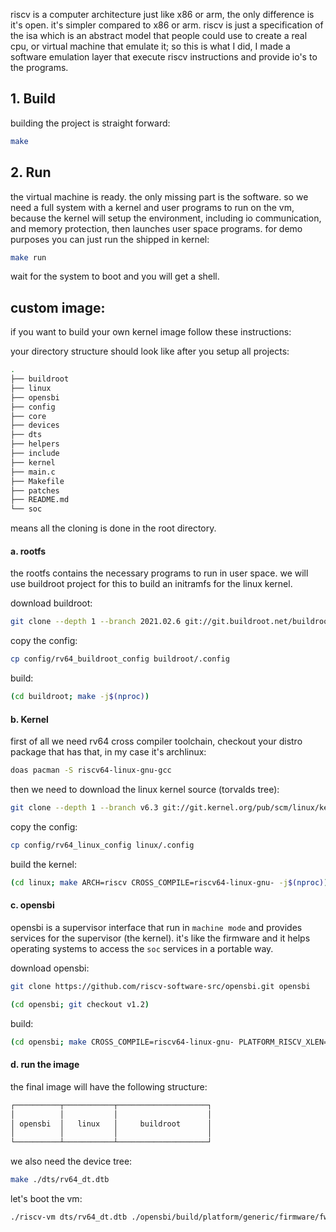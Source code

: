 riscv is a computer architecture just like x86 or arm, the only difference is it's open. it's simpler compared to x86 or arm. riscv is just a specification of the isa which is an abstract model that people could use to create a real cpu, or virtual machine that emulate it; so this is what I did, I made a software emulation layer that execute riscv instructions and provide io's to the programs.

## 1. Build

building the project is straight forward:
```bash
make
```

## 2. Run

the virtual machine is ready. the only missing part is the software. so we need a full system with a kernel and user programs to run on the vm, because the kernel will setup the environment, including io communication, and memory protection, then launches user space programs. for demo purposes you can just run the shipped in kernel:

```bash
make run
```

wait for the system to boot and you will get a shell.

## custom image:

if you want to build your own kernel image follow these instructions:

your directory structure should look like after you setup all projects:

```bash
.
├── buildroot
├── linux
├── opensbi
├── config
├── core
├── devices
├── dts
├── helpers
├── include
├── kernel
├── main.c
├── Makefile
├── patches
├── README.md
└── soc
```
means all the cloning is done in the root directory.

#### a. rootfs

the rootfs contains the necessary programs to run in user space. we will use buildroot project for this to build an initramfs for the linux kernel.

download buildroot:

```bash
git clone --depth 1 --branch 2021.02.6 git://git.buildroot.net/buildroot buildroot
```

copy the config:

```bash
cp config/rv64_buildroot_config buildroot/.config
```

build:

```bash
(cd buildroot; make -j$(nproc))
```

#### b. Kernel

first of all we need rv64 cross compiler toolchain, checkout your distro package that has that, in my case it's archlinux:

```bash
doas pacman -S riscv64-linux-gnu-gcc
```

then we need to download the linux kernel source (torvalds tree):

```bash
git clone --depth 1 --branch v6.3 git://git.kernel.org/pub/scm/linux/kernel/git/torvalds/linux.git linux
```

copy the config:

```bash
cp config/rv64_linux_config linux/.config
```

build the kernel:

```bash
(cd linux; make ARCH=riscv CROSS_COMPILE=riscv64-linux-gnu- -j$(nproc))
```

#### c. opensbi

opensbi is a supervisor interface that run in `machine mode` and provides services for the supervisor (the kernel). it's like the firmware and it helps operating systems to access the `soc` services in a portable way.

download opensbi:

```bash
git clone https://github.com/riscv-software-src/opensbi.git opensbi

(cd opensbi; git checkout v1.2)
```

build:

```bash
(cd opensbi; make CROSS_COMPILE=riscv64-linux-gnu- PLATFORM_RISCV_XLEN=64 PLATFORM_RISCV_ISA=rv64ima_zicsr_zifencei PLATFORM=generic FW_PAYLOAD_PATH=../linux/arch/riscv/boot/Image)
```

#### d. run the image

the final image will have the following structure:

```bash
┌──────────┬───────────┬────────────────────┐
│          │           │                    │
│ opensbi  │   linux   │     buildroot      │
│          │           │                    │
└──────────┴───────────┴────────────────────┘
```

we also need the device tree:

```bash
make ./dts/rv64_dt.dtb
```

let's boot the vm:

```bash
./riscv-vm dts/rv64_dt.dtb ./opensbi/build/platform/generic/firmware/fw_payload.bin
```
